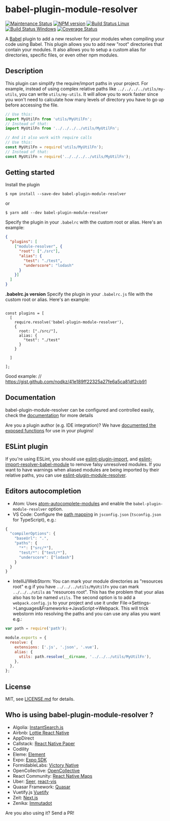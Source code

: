 # babel-plugin-module-resolver
[![Maintenance Status][status-image]][status-url] [![NPM version][npm-image]][npm-url] [![Build Status Linux][circleci-image]][circleci-url] [![Build Status Windows][appveyor-image]][appveyor-url] [![Coverage Status][coverage-image]][coverage-url]

A [Babel](http://babeljs.io) plugin to add a new resolver for your modules when compiling your code using Babel. This plugin allows you to add new "root" directories that contain your modules. It also allows you to setup a custom alias for directories, specific files, or even other npm modules.

## Description

This plugin can simplify the require/import paths in your project. For example, instead of using complex relative paths like `../../../../utils/my-utils`, you can write `utils/my-utils`. It will allow you to work faster since you won't need to calculate how many levels of directory you have to go up before accessing the file.

```js
// Use this:
import MyUtilFn from 'utils/MyUtilFn';
// Instead of that:
import MyUtilFn from '../../../../utils/MyUtilFn';

// And it also work with require calls
// Use this:
const MyUtilFn = require('utils/MyUtilFn');
// Instead of that:
const MyUtilFn = require('../../../../utils/MyUtilFn');
```

## Getting started

Install the plugin

```
$ npm install --save-dev babel-plugin-module-resolver
```
or
```
$ yarn add --dev babel-plugin-module-resolver
```

Specify the plugin in your `.babelrc` with the custom root or alias. Here's an example:
```json
{
  "plugins": [
    ["module-resolver", {
      "root": ["./src"],
      "alias": {
        "test": "./test",
        "underscore": "lodash"
      }
    }]
  ]
}
```

**.babelrc.js version**
Specify the plugin in your `.babelrc.js` file with the custom root or alias. Here's an example:
```

const plugins = [
  [
    require.resolve('babel-plugin-module-resolver'),
    {
      root: ["./src/"],
      alias: {
        "test": "./test"
      }
    }

  ]

];

```
Good example: // https://gist.github.com/nodkz/41e189ff22325a27fe6a5ca81df2cb91


## Documentation

babel-plugin-module-resolver can be configured and controlled easily, check the [documentation](DOCS.md) for more details

Are you a plugin author (e.g. IDE integration)? We have [documented the exposed functions](DOCS.md#for-plugin-authors) for use in your plugins!

## ESLint plugin

If you're using ESLint, you should use [eslint-plugin-import][eslint-plugin-import], and [eslint-import-resolver-babel-module][eslint-import-resolver-babel-module] to remove falsy unresolved modules. If you want to have warnings when aliased modules are being imported by their relative paths, you can use [eslint-plugin-module-resolver](https://github.com/HeroProtagonist/eslint-plugin-module-resolver).

## Editors autocompletion

- Atom: Uses [atom-autocomplete-modules][atom-autocomplete-modules] and enable the `babel-plugin-module-resolver` option.
- VS Code: Configure the [path mapping](https://www.typescriptlang.org/docs/handbook/module-resolution.html#path-mapping) in `jsconfig.json` (`tsconfig.json` for TypeScript), e.g.:

```js
{
  "compilerOptions": {
    "baseUrl": ".",
    "paths": {
      "*": ["src/*"],
      "test/*": ["test/*"],
      "underscore": ["lodash"]
    }
  }
}
```

- IntelliJ/WebStorm: You can mark your module directories as "resources root" e.g if you have `../../../utils/MyUtilFn` you can mark
  `../../../utils` as "resources root". This has the problem that your alias also has to be named `utils`. The second option is to add
  a `webpack.config.js` to your project and use it under File->Settings->Languages&Frameworks->JavaScript->Webpack. This will trick webstorm
  into resolving the paths and you can use any alias you want e.g.:

```js
var path = require('path');

module.exports = {
  resolve: {
    extensions: ['.js', '.json', '.vue'],
    alias: {
      utils: path.resolve(__dirname, '../../../utils/MyUtilFn'),
    },
  },
};
```


## License

MIT, see [LICENSE.md](/LICENSE.md) for details.

## Who is using babel-plugin-module-resolver ?

- Algolia: [InstantSearch.js](https://github.com/algolia/instantsearch.js)
- Airbnb: [Lottie React Native](https://github.com/airbnb/lottie-react-native)
- AppDirect
- Callstack: [React Native Paper](https://github.com/callstack/react-native-paper)
- Codility
- Eleme: [Element](https://github.com/ElemeFE/element)
- Expo: [Expo SDK](https://github.com/expo/expo/tree/master/packages/babel-preset-expo)
- FormidableLabs: [Victory Native](https://github.com/FormidableLabs/victory-native)
- OpenCollective: [OpenCollective](https://github.com/opencollective/frontend)
- React Community: [React Native Maps](https://github.com/react-community/react-native-maps)
- Uber: [Seer](https://github.com/uber-web/Seer), [react-vis](https://github.com/uber/react-vis)
- Quasar Framework: [Quasar](https://github.com/quasarframework/quasar)
- Vuetify.js [Vuetify](https://github.com/vuetifyjs/vuetify)
- Zeit: [Next.js](https://github.com/zeit/next.js)
- Zenika: [Immutadot](https://github.com/Zenika/immutadot)

Are you also using it? Send a PR!

[status-image]: https://img.shields.io/badge/status-maintained-brightgreen.svg
[status-url]: https://github.com/tleunen/babel-plugin-module-resolver

[npm-image]: https://img.shields.io/npm/v/babel-plugin-module-resolver.svg
[npm-url]: https://www.npmjs.com/package/babel-plugin-module-resolver

[circleci-image]: https://img.shields.io/circleci/project/tleunen/babel-plugin-module-resolver/master.svg?logo=data%3Aimage%2Fsvg%2Bxml%3Bbase64%2CPHN2ZyB4bWxucz0iaHR0cDovL3d3dy53My5vcmcvMjAwMC9zdmciIHhtbG5zOnhsaW5rPSJodHRwOi8vd3d3LnczLm9yZy8xOTk5L3hsaW5rIiB2aWV3Qm94PSItMTQyLjUgLTE0Mi41IDI4NSAyODUiPjxjaXJjbGUgcj0iMTQxLjciIGZpbGw9IiNERDQ4MTQiLz48ZyBpZD0iYSIgZmlsbD0iI0ZGRiI%2BPGNpcmNsZSBjeD0iLTk2LjQiIHI9IjE4LjkiLz48cGF0aCBkPSJNLTQ1LjYgNjguNGMtMTYuNi0xMS0yOS0yOC0zNC00Ny44IDYtNSA5LjgtMTIuMyA5LjgtMjAuNnMtMy44LTE1LjctOS44LTIwLjZjNS0xOS44IDE3LjQtMzYuNyAzNC00Ny44bDEzLjggMjMuMkMtNDYtMzUuMi01NS4zLTE4LjctNTUuMyAwYzAgMTguNyA5LjMgMzUuMiAyMy41IDQ1LjJ6Ii8%2BPC9nPjx1c2UgeGxpbms6aHJlZj0iI2EiIHRyYW5zZm9ybT0icm90YXRlKDEyMCkiLz48dXNlIHhsaW5rOmhyZWY9IiNhIiB0cmFuc2Zvcm09InJvdGF0ZSgyNDApIi8%2BPC9zdmc%2B
[circleci-url]: https://circleci.com/gh/tleunen/babel-plugin-module-resolver

[appveyor-image]: https://img.shields.io/appveyor/ci/tleunen/babel-plugin-module-resolver/master.svg?logo=data%3Aimage%2Fsvg%2Bxml%3Bbase64%2CPHN2ZyB4bWxucz0iaHR0cDovL3d3dy53My5vcmcvMjAwMC9zdmciIHZlcnNpb249IjEuMSIgd2lkdGg9IjEyOCIgaGVpZ2h0PSIxMjgiIHZpZXdCb3g9IjAgMCAxMjggMTI4Ij48ZyBmaWxsPSIjMUJBMUUyIiB0cmFuc2Zvcm09InNjYWxlKDgpIj48cGF0aCBkPSJNMCAyLjI2NWw2LjUzOS0uODg4LjAwMyA2LjI4OC02LjUzNi4wMzd6Ii8%2BPHBhdGggZD0iTTYuNTM2IDguMzlsLjAwNSA2LjI5My02LjUzNi0uODk2di01LjQ0eiIvPjxwYXRoIGQ9Ik03LjMyOCAxLjI2MWw4LjY3LTEuMjYxdjcuNTg1bC04LjY3LjA2OXoiLz48cGF0aCBkPSJNMTYgOC40NDlsLS4wMDIgNy41NTEtOC42Ny0xLjIyLS4wMTItNi4zNDV6Ii8%2BPC9nPjwvc3ZnPg==
[appveyor-url]: https://ci.appveyor.com/project/tleunen/babel-plugin-module-resolver

[coverage-image]: https://codecov.io/gh/tleunen/babel-plugin-module-resolver/branch/master/graph/badge.svg
[coverage-url]: https://codecov.io/gh/tleunen/babel-plugin-module-resolver

[eslint-import-resolver-babel-module]: https://github.com/tleunen/eslint-import-resolver-babel-module
[eslint-plugin-import]: https://github.com/benmosher/eslint-plugin-import
[atom-autocomplete-modules]: https://github.com/nkt/atom-autocomplete-modules
